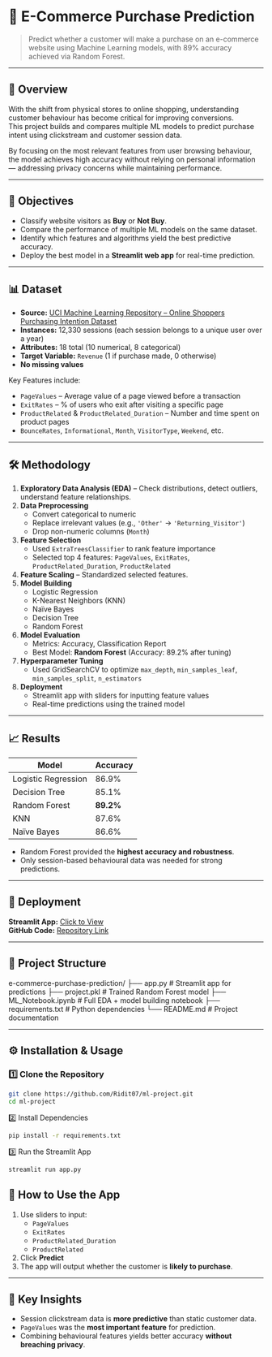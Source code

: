 # 🛒 E-Commerce Purchase Prediction

> Predict whether a customer will make a purchase on an e-commerce website using Machine Learning models, with 89% accuracy achieved via Random Forest.

---

## 📌 Overview

With the shift from physical stores to online shopping, understanding customer behaviour has become critical for improving conversions.  
This project builds and compares multiple ML models to predict purchase intent using clickstream and customer session data.  

By focusing on the most relevant features from user browsing behaviour, the model achieves high accuracy without relying on personal information — addressing privacy concerns while maintaining performance.

---

## 🎯 Objectives

- Classify website visitors as **Buy** or **Not Buy**.
- Compare the performance of multiple ML models on the same dataset.
- Identify which features and algorithms yield the best predictive accuracy.
- Deploy the best model in a **Streamlit web app** for real-time prediction.

---

## 📊 Dataset

- **Source:** [UCI Machine Learning Repository – Online Shoppers Purchasing Intention Dataset](https://archive.ics.uci.edu/ml/datasets/Online+Shoppers+Purchasing+Intention+Dataset)
- **Instances:** 12,330 sessions (each session belongs to a unique user over a year)
- **Attributes:** 18 total (10 numerical, 8 categorical)
- **Target Variable:** `Revenue` (1 if purchase made, 0 otherwise)
- **No missing values**

Key Features include:
- `PageValues` – Average value of a page viewed before a transaction
- `ExitRates` – % of users who exit after visiting a specific page
- `ProductRelated` & `ProductRelated_Duration` – Number and time spent on product pages
- `BounceRates`, `Informational`, `Month`, `VisitorType`, `Weekend`, etc.

---

## 🛠 Methodology

1. **Exploratory Data Analysis (EDA)** – Check distributions, detect outliers, understand feature relationships.
2. **Data Preprocessing**
   - Convert categorical to numeric
   - Replace irrelevant values (e.g., `'Other'` → `'Returning_Visitor'`)
   - Drop non-numeric columns (`Month`)
3. **Feature Selection**
   - Used `ExtraTreesClassifier` to rank feature importance
   - Selected top 4 features: `PageValues`, `ExitRates`, `ProductRelated_Duration`, `ProductRelated`
4. **Feature Scaling** – Standardized selected features.
5. **Model Building**
   - Logistic Regression
   - K-Nearest Neighbors (KNN)
   - Naïve Bayes
   - Decision Tree
   - Random Forest
6. **Model Evaluation**
   - Metrics: Accuracy, Classification Report
   - Best Model: **Random Forest** (Accuracy: 89.2% after tuning)
7. **Hyperparameter Tuning**
   - Used GridSearchCV to optimize `max_depth`, `min_samples_leaf`, `min_samples_split`, `n_estimators`
8. **Deployment**
   - Streamlit app with sliders for inputting feature values
   - Real-time predictions using the trained model

---

## 📈 Results

| Model                   | Accuracy   |
|-------------------------|------------|
| Logistic Regression     | 86.9%      |
| Decision Tree           | 85.1%      |
| Random Forest           | **89.2%**  |
| KNN                     | 87.6%      |
| Naïve Bayes             | 86.6%      |

- Random Forest provided the **highest accuracy and robustness**.
- Only session-based behavioural data was needed for strong predictions.

---

## 🚀 Deployment

**Streamlit App:** [Click to View](https://ridit07-ml-project-app-f3zc6r.streamlit.app/)  
**GitHub Code:** [Repository Link](https://github.com/Ridit07/ml-project)

---

## 📂 Project Structure

e-commerce-purchase-prediction/
├── app.py # Streamlit app for predictions
├── project.pkl # Trained Random Forest model
├── ML_Notebook.ipynb # Full EDA + model building notebook
├── requirements.txt # Python dependencies
└── README.md # Project documentation


---

## ⚙️ Installation & Usage

### 1️⃣ Clone the Repository
```bash
git clone https://github.com/Ridit07/ml-project.git
cd ml-project
```

2️⃣ Install Dependencies
```bash
pip install -r requirements.txt
```

3️⃣ Run the Streamlit App
```bash
streamlit run app.py
```

## 📌 How to Use the App

1. Use sliders to input:
   - `PageValues`
   - `ExitRates`
   - `ProductRelated_Duration`
   - `ProductRelated`
2. Click **Predict**
3. The app will output whether the customer is **likely to purchase**.

---

## 🧠 Key Insights

- Session clickstream data is **more predictive** than static customer data.
- `PageValues` was the **most important feature** for prediction.
- Combining behavioural features yields better accuracy **without breaching privacy**.
